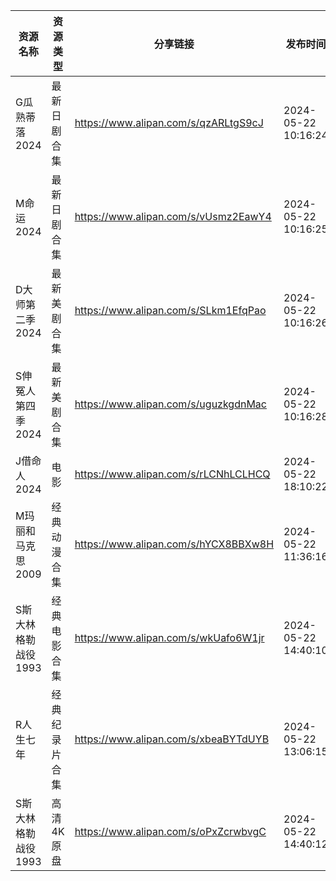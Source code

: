 | 资源名称         | 资源类型    | 分享链接                                 | 发布时间                |
| ------------ | ------- | ------------------------------------ | ------------------- |
| G瓜熟蒂落2024    | 最新日剧合集  | https://www.alipan.com/s/qzARLtgS9cJ | 2024-05-22 10:16:24 |
| M命运2024      | 最新日剧合集  | https://www.alipan.com/s/vUsmz2EawY4 | 2024-05-22 10:16:25 |
| D大师第二季2024   | 最新美剧合集  | https://www.alipan.com/s/SLkm1EfqPao | 2024-05-22 10:16:26 |
| S伸冤人第四季2024  | 最新美剧合集  | https://www.alipan.com/s/uguzkgdnMac | 2024-05-22 10:16:28 |
| J借命人2024     | 电影      | https://www.alipan.com/s/rLCNhLCLHCQ | 2024-05-22 18:10:22 |
| M玛丽和马克思2009  | 经典动漫合集  | https://www.alipan.com/s/hYCX8BBXw8H | 2024-05-22 11:36:16 |
| S斯大林格勒战役1993 | 经典电影合集  | https://www.alipan.com/s/wkUafo6W1jr | 2024-05-22 14:40:10 |
| R人生七年        | 经典纪录片合集 | https://www.alipan.com/s/xbeaBYTdUYB | 2024-05-22 13:06:15 |
| S斯大林格勒战役1993 | 高清4K原盘  | https://www.alipan.com/s/oPxZcrwbvgC | 2024-05-22 14:40:12 |
